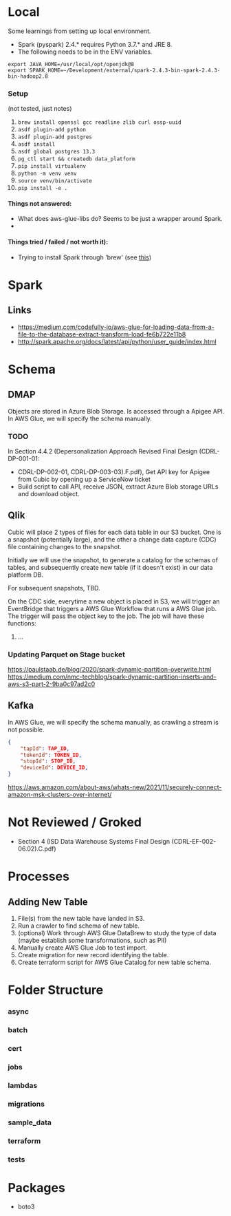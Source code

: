 

# Local

Some learnings from setting up local environment.

* Spark (pyspark) 2.4.* requires Python 3.7.\* and JRE 8.
* The following needs to be in the ENV variables.
```
export JAVA_HOME=/usr/local/opt/openjdk@8
export SPARK_HOME=~/Development/external/spark-2.4.3-bin-spark-2.4.3-bin-hadoop2.8
```

### Setup

(not tested, just notes)

1. `brew install openssl gcc readline zlib curl ossp-uuid`
1. `asdf plugin-add python`
1. `asdf plugin-add postgres`
1. `asdf install`
1. `asdf global postgres 13.3`
1. `pg_ctl start && createdb data_platform`
2. `pip install virtualenv`
3. `python -m venv venv`
4. `source venv/bin/activate`
5. `pip install -e .`

#### Things not answered:
* What does aws-glue-libs do? Seems to be just a wrapper around Spark.
* 


#### Things tried / failed / not worth it):
* Trying to install Spark through 'brew' (see [this](https://stackoverflow.com/questions/56601226/how-to-install-apache-spark-2-3-3-with-homebrew-on-mac))


# Spark

## Links

* https://medium.com/codefully-io/aws-glue-for-loading-data-from-a-file-to-the-database-extract-transform-load-fe6b722e11b8
* http://spark.apache.org/docs/latest/api/python/user_guide/index.html



# Schema

## DMAP

Objects are stored in Azure Blob Storage. Is accessed through a Apigee API. In AWS Glue, we will specify the schema manually.

### TODO

In Section 4.4.2 (Depersonalization Approach Revised Final Design (CDRL-DP-001-01:

* CDRL-DP-002-01, CDRL-DP-003-03).F.pdf), Get API key for Apigee from Cubic by opening up a ServiceNow ticket
* Build script to call API, receive JSON, extract Azure Blob storage URLs and download object.



## Qlik

Cubic will place 2 types of files for each data table in our S3 bucket. One is a snapshot (potentially large), and the other a change data capture (CDC) file containing changes to the snapshot.

Initially we will use the snapshot, to generate a catalog for the schemas of tables, and subsequently create new table (if it doesn't exist) in our data platform DB.

For subsequent snapshots, TBD.

On the CDC side, everytime a new object is placed in S3, we will trigger an EventBridge that triggers a AWS Glue Workflow that runs a AWS Glue job. The trigger will pass the object key to the job. The job will have these functions:

1. ...


### Updating Parquet on Stage bucket
https://paulstaab.de/blog/2020/spark-dynamic-partition-overwrite.html
https://medium.com/nmc-techblog/spark-dynamic-partition-inserts-and-aws-s3-part-2-9ba0c97ad2c0



## Kafka

In AWS Glue, we will specify the schema manually, as crawling a stream is not possible.

```json
{
	"tapId": TAP_ID,
	"tokenId": TOKEN_ID,
	"stopId": STOP_ID,
	"deviceId": DEVICE_ID,
}
```

https://aws.amazon.com/about-aws/whats-new/2021/11/securely-connect-amazon-msk-clusters-over-internet/



# Not Reviewed / Groked

* Section 4 (ISD Data Warehouse Systems Final Design (CDRL-EF-002-06.02).C.pdf)





# Processes

## Adding New Table

1. File(s) from the new table have landed in S3.
2. Run a crawler to find schema of new table.
3. (optional) Work through AWS Glue DataBrew to study the type of data (maybe establish some transformations, such as PII)
4. Manually create AWS Glue Job to test import.
5. Create migration for new record identifying the table.
6. Create terraform script for AWS Glue Catalog for new table schema.



# Folder Structure

### async

### batch

### cert

### jobs

### lambdas

### migrations

### sample_data

### terraform

### tests

# Packages

* boto3


